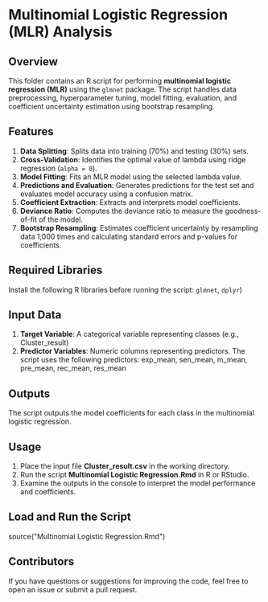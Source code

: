 # **Multinomial Logistic Regression (MLR) Analysis**

## **Overview**
This folder contains an R script for performing **multinomial logistic regression (MLR)** using the `glmnet` package. The script handles data preprocessing, hyperparameter tuning, model fitting, evaluation, and coefficient uncertainty estimation using bootstrap resampling.

## **Features**
1. **Data Splitting**: Splits data into training (70%) and testing (30%) sets.  
2. **Cross-Validation**: Identifies the optimal value of lambda using ridge regression (`alpha = 0`).  
3. **Model Fitting**: Fits an MLR model using the selected lambda value.  
4. **Predictions and Evaluation**: Generates predictions for the test set and evaluates model accuracy using a confusion matrix.
5. **Coefficient Extraction**: Extracts and interprets model coefficients.  
6. **Deviance Ratio**: Computes the deviance ratio to measure the goodness-of-fit of the model.
7. **Bootstrap Resampling**: Estimates coefficient uncertainty by resampling data 1,000 times and calculating standard errors and p-values for coefficients.  

## **Required Libraries**
Install the following R libraries before running the script: `glmnet`, `dplyr`)

## **Input Data**
1. **Target Variable**: A categorical variable representing classes (e.g., Cluster_result)
2. **Predictor Variables**: Numeric columns representing predictors. The script uses the following predictors: exp_mean, sen_mean, m_mean, pre_mean, rec_mean, res_mean

## **Outputs**
The script outputs the model coefficients for each class in the multinomial logistic regression.

## **Usage**
1. Place the input file **Cluster_result.csv** in the working directory.
2. Run the script **Multinomial Logistic Regression.Rmd** in R or RStudio.
3. Examine the outputs in the console to interpret the model performance and coefficients.

## **Load and Run the Script**
source("Multinomial Logistic Regression.Rmd")

## **Contributors**
If you have questions or suggestions for improving the code, feel free to open an issue or submit a pull request.
